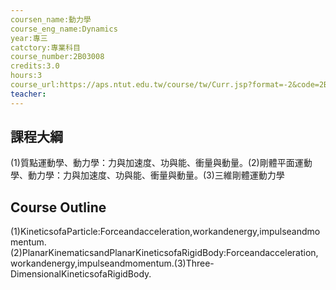```yaml
---
coursen_name:動力學
course_eng_name:Dynamics
year:專三
catctory:專業科目
course_number:2B03008
credits:3.0
hours:3
course_url:https://aps.ntut.edu.tw/course/tw/Curr.jsp?format=-2&code=2B03008
teacher:
---
```


## 課程大綱

(1)質點運動學、動力學：力與加速度、功與能、衝量與動量。(2)剛體平面運動學、動力學：力與加速度、功與能、衝量與動量。(3)三維剛體運動力學


## Course Outline

(1)KineticsofaParticle:Forceandacceleration,workandenergy,impulseandmomentum.(2)PlanarKinematicsandPlanarKineticsofaRigidBody:Forceandacceleration,workandenergy,impulseandmomentum.(3)Three-DimensionalKineticsofaRigidBody.

